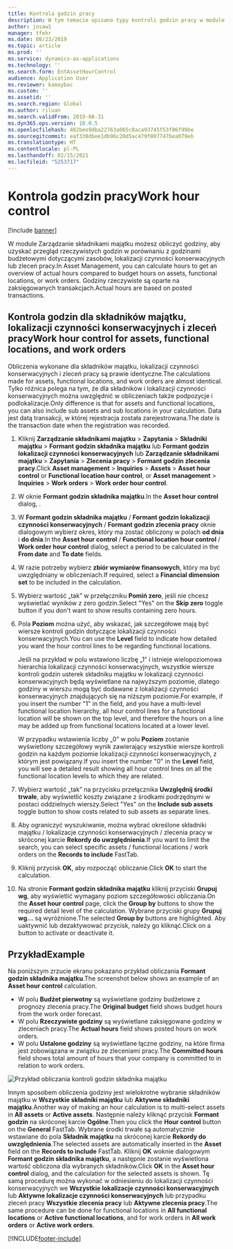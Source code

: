```yaml
---
title: Kontrola godzin pracy
description: W tym temacie opisano typy kontroli godzin pracy w module Zarządzanie składnikami majątku.
author: josaw1
manager: tfehr
ms.date: 08/23/2019
ms.topic: article
ms.prod: ''
ms.service: dynamics-ax-applications
ms.technology: ''
ms.search.form: EntAssetHourControl
audience: Application User
ms.reviewer: kamaybac
ms.custom: ''
ms.assetid: ''
ms.search.region: Global
ms.author: riluan
ms.search.validFrom: 2019-08-31
ms.dyn365.ops.version: 10.0.5
ms.openlocfilehash: 482bee9dba22763a065c8aca93745f53f06f99be
ms.sourcegitcommit: eaf330dbee1db96c20d5ac479f007747bea079eb
ms.translationtype: HT
ms.contentlocale: pl-PL
ms.lasthandoff: 02/15/2021
ms.locfileid: "5253717"
---
```

# <a name="work-hour-control"></a><span data-ttu-id="4335a-103">Kontrola godzin pracy</span><span class="sxs-lookup"><span data-stu-id="4335a-103">Work hour control</span></span>

[!include [banner](../../includes/banner.md)]

 

<span data-ttu-id="4335a-104">W module Zarządzanie składnikami majątku możesz obliczyć godziny, aby uzyskać przegląd rzeczywistych godzin w porównaniu z godzinami budżetowymi dotyczącymi zasobów, lokalizacji czynności konserwacyjnych lub zleceń pracy.</span><span class="sxs-lookup"><span data-stu-id="4335a-104">In Asset Management, you can calculate hours to get an overview of actual hours compared to budget hours on assets, functional locations, or work orders.</span></span> <span data-ttu-id="4335a-105">Godziny rzeczywiste są oparte na zaksięgowanych transakcjach.</span><span class="sxs-lookup"><span data-stu-id="4335a-105">Actual hours are based on posted transactions.</span></span>

## <a name="work-hour-control-for-assets-functional-locations-and-work-orders"></a><span data-ttu-id="4335a-106">Kontrola godzin dla składników majątku, lokalizacji czynności konserwacyjnych i zleceń pracy</span><span class="sxs-lookup"><span data-stu-id="4335a-106">Work hour control for assets, functional locations, and work orders</span></span>

<span data-ttu-id="4335a-107">Obliczenia wykonane dla składników majątku, lokalizacji czynności konserwacyjnych i zleceń pracy są prawie identyczne.</span><span class="sxs-lookup"><span data-stu-id="4335a-107">The calculations made for assets, functional locations, and work orders are almost identical.</span></span> <span data-ttu-id="4335a-108">Tylko różnica polega na tym, że dla składników i lokalizacji czynności konserwacyjnych można uwzględnić w obliczeniach także podpozycje i podlokalizacje.</span><span class="sxs-lookup"><span data-stu-id="4335a-108">Only difference is that for assets and functional locations, you can also include sub assets and sub locations in your calculation.</span></span> <span data-ttu-id="4335a-109">Data jest datą transakcji, w której rejestracja została zarejestrowana.</span><span class="sxs-lookup"><span data-stu-id="4335a-109">The date is the transaction date when the registration was recorded.</span></span>

1. <span data-ttu-id="4335a-110">Kliknij **Zarządzanie składnikami majątku** > **Zapytania** > **Składniki majątku** > **Formant godzin składnika majątku** lub **Formant godzin lokalizacji czynności konserwacyjnych** lub **Zarządzanie składnikami majątku** > **Zapytania** > **Zlecenia pracy** > **Formant godzin zlecenia pracy**.</span><span class="sxs-lookup"><span data-stu-id="4335a-110">Click **Asset management** > **Inquiries** > **Assets** > **Asset hour control** or **Functional location hour control**, or **Asset management** > **Inquiries** > **Work orders** > **Work order hour control**.</span></span>

2. <span data-ttu-id="4335a-111">W oknie **Formant godzin składnika majątku**.</span><span class="sxs-lookup"><span data-stu-id="4335a-111">In the **Asset hour control** dialog, .</span></span>

3. <span data-ttu-id="4335a-112">W **Formant godzin składnika majątku** / **Formant godzin lokalizacji czynności konserwacyjnych** / **Formant godzin zlecenia pracy** oknie dialogowym wybierz okres, który ma zostać obliczony w polach **od dnia** i **do dnia**.</span><span class="sxs-lookup"><span data-stu-id="4335a-112">In the **Asset hour control** / **Functional location hour control** / **Work order hour control** dialog, select a period to be calculated in the **From date** and **To date** fields.</span></span>

4. <span data-ttu-id="4335a-113">W razie potrzeby wybierz **zbiór wymiarów finansowych**, który ma być uwzględniany w obliczeniach.</span><span class="sxs-lookup"><span data-stu-id="4335a-113">If required, select a **Financial dimension set** to be included in the calculation.</span></span>

5. <span data-ttu-id="4335a-114">Wybierz wartość „tak” w przełączniku **Pomiń zero**, jeśli nie chcesz wyświetlać wyników z zero godzin.</span><span class="sxs-lookup"><span data-stu-id="4335a-114">Select "Yes" on the **Skip zero** toggle button if you don't want to show results containing zero hours.</span></span>

6. <span data-ttu-id="4335a-115">Pola **Poziom** można użyć, aby wskazać, jak szczegółowe mają być wiersze kontroli godzin dotyczące lokalizacji czynności konserwacyjnych.</span><span class="sxs-lookup"><span data-stu-id="4335a-115">You can use the **Level** field to indicate how detailed you want the hour control lines to be regarding functional locations.</span></span> 

    <span data-ttu-id="4335a-116">Jeśli na przykład w polu wstawiono liczbę „1” i istnieje wielopoziomowa hierarchia lokalizacji czynności konserwacyjnych, wszystkie wiersze kontroli godzin usterek składniku majątku w lokalizacji czynności konserwacyjnych będą wyświetlane na najwyższym poziomie, dlatego godziny w wierszu mogą być dodawane z lokalizacji czynności konserwacyjnych znajdujących się na niższym poziomie.</span><span class="sxs-lookup"><span data-stu-id="4335a-116">For example, if you insert the number "1" in the field, and you have a multi-level functional location hierarchy, all hour control lines for a functional location will be shown on the top level, and therefore the hours on a line may be added up from functional locations located at a lower level.</span></span> 
    
    <span data-ttu-id="4335a-117">W przypadku wstawienia liczby „0” w polu **Poziom** zostanie wyświetlony szczegółowy wynik zawierający wszystkie wiersze kontroli godzin na każdym poziomie lokalizacji czynności konserwacyjnych, z którym jest powiązany.</span><span class="sxs-lookup"><span data-stu-id="4335a-117">If you insert the number "0" in the **Level** field, you will see a detailed result showing all hour control lines on all the functional location levels to which they are related.</span></span>

7. <span data-ttu-id="4335a-118">Wybierz wartość „tak” na przycisku przełącznika **Uwzględnij środki trwałe**, aby wyświetlić koszty związane z środkami podrzędnymi w postaci oddzielnych wierszy.</span><span class="sxs-lookup"><span data-stu-id="4335a-118">Select "Yes" on the **Include sub assets** toggle button to show costs related to sub assets as separate lines.</span></span>

8. <span data-ttu-id="4335a-119">Aby ograniczyć wyszukiwanie, można wybrać określone składniki majątku / lokalizacje czynności konserwacyjnych / zlecenia pracy w skróconej karcie **Rekordy do uwzględnienia**.</span><span class="sxs-lookup"><span data-stu-id="4335a-119">If you want to limit the search, you can select specific assets / functional locations / work orders on the **Records to include** FastTab.</span></span>

9. <span data-ttu-id="4335a-120">Kliknij przycisk **OK**, aby rozpocząć obliczanie.</span><span class="sxs-lookup"><span data-stu-id="4335a-120">Click **OK** to start the calculation.</span></span>

10. <span data-ttu-id="4335a-121">Na stronie **Formant godzin składnika majątku** kliknij przyciski **Grupuj wg**, aby wyświetlić wymagany poziom szczegółowości obliczania.</span><span class="sxs-lookup"><span data-stu-id="4335a-121">On the **Asset hour control** page, click the **Group by** buttons to show the required detail level of the calculation.</span></span> <span data-ttu-id="4335a-122">Wybrane przyciski grupy **Grupuj wg...** są wyróżnione.</span><span class="sxs-lookup"><span data-stu-id="4335a-122">The selected **Group by** buttons are highlighted.</span></span> <span data-ttu-id="4335a-123">Aby uaktywnić lub dezaktywować przycisk, należy go kliknąć.</span><span class="sxs-lookup"><span data-stu-id="4335a-123">Click on a button to activate or deactivate it.</span></span>

## <a name="example"></a><span data-ttu-id="4335a-124">Przykład</span><span class="sxs-lookup"><span data-stu-id="4335a-124">Example</span></span>

<span data-ttu-id="4335a-125">Na poniższym zrzucie ekranu pokazano przykład obliczania **Formant godzin składnika majątku**.</span><span class="sxs-lookup"><span data-stu-id="4335a-125">The screenshot below shows an example of an **Asset hour control** calculation.</span></span>

- <span data-ttu-id="4335a-126">W polu **Budżet pierwotny** są wyświetlane godziny budżetowe z prognozy zlecenia pracy.</span><span class="sxs-lookup"><span data-stu-id="4335a-126">The **Original budget** field shows budget hours from the work order forecast.</span></span> 
- <span data-ttu-id="4335a-127">W polu **Rzeczywiste godziny** są wyświetlane zaksięgowane godziny w zleceniach pracy.</span><span class="sxs-lookup"><span data-stu-id="4335a-127">The **Actual hours** field shows posted hours on work orders.</span></span> 
- <span data-ttu-id="4335a-128">W polu **Ustalone godziny** są wyświetlane łączne godziny, na które firma jest zobowiązana w związku ze zleceniami pracy.</span><span class="sxs-lookup"><span data-stu-id="4335a-128">The **Committed hours** field shows total amount of hours that your company is committed to in relation to work orders.</span></span>

![Przykład obliczania kontroli godzin składnika majątku](media/04-controlling-and-reporting.png)

<span data-ttu-id="4335a-130">Innym sposobem obliczenia godziny jest wielokrotne wybranie składników majątku w **Wszystkie składniki majątku** lub **Aktywne składniki majątku**.</span><span class="sxs-lookup"><span data-stu-id="4335a-130">Another way of making an hour calculation is to multi-select assets in **All assets** or **Active assets**.</span></span> <span data-ttu-id="4335a-131">Następnie należy kliknąć przycisk **Formant godzin** na skróconej karcie **Ogólne**.</span><span class="sxs-lookup"><span data-stu-id="4335a-131">Then you click the **Hour control** button on the **General** FastTab.</span></span> <span data-ttu-id="4335a-132">Wybrane środki trwałe są automatycznie wstawiane do pola **Składnik majątku** na skróconej karcie **Rekordy do uwzględnienia**.</span><span class="sxs-lookup"><span data-stu-id="4335a-132">The selected assets are automatically inserted in the **Asset** field on the **Records to include** FastTab.</span></span> <span data-ttu-id="4335a-133">Kliknij **OK** woknie dialogowym **Formant godzin składnika majątku**, a następnie zostanie wyświetlona wartość obliczona dla wybranych składników.</span><span class="sxs-lookup"><span data-stu-id="4335a-133">Click **OK** in the **Asset hour control** dialog, and the calculation for the selected assets is shown.</span></span> <span data-ttu-id="4335a-134">Tę samą procedurę można wykonać w odniesieniu do lokalizacji czynności konserwacyjnych we **Wszystkie lokalizacje czynności konserwacyjnych** lub **Aktywne lokalizacje czynności konserwacyjnych** lub przypadku zleceń pracy **Wszystkie zlecenia pracy** lub **Aktywne zlecenia pracy**.</span><span class="sxs-lookup"><span data-stu-id="4335a-134">The same procedure can be done for functional locations in **All functional locations** or **Active functional locations**, and for work orders in **All work orders** or **Active work orders**.</span></span>




[!INCLUDE[footer-include](../../../includes/footer-banner.md)]